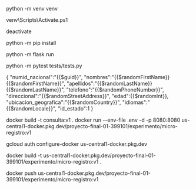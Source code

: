 <!-- inside src folder -->

<!-- env creation -->
python -m venv venv
<!-- activate -->
venv\Scripts\Activate.ps1
<!-- deactivate -->
deactivate
<!-- install package -->
python -m pip install <package>
<!-- run -->
python -m flask run

<!-- inside src folder -->
python -m pytest tests/tests.py

<!-- json body with random variables for postman test -->

{
    "numid_nacional":"{{$guid}}",
    "nombres":"{{$randomFirstName}} {{$randomFirstName}}",
    "apellidos":"{{$randomLastName}} {{$randomLastName}}",
    "telefono":"{{$randomPhoneNumber}}",
    "direccional":"{{$randomStreetAddress}}",
    "edad":{{$randomInt}},
    "ubicacion_geografica":"{{$randomCountry}}",
    "idiomas":"{{$randomLocale}}",
    "id_estado":1
}

<!-- Docker commands -->
docker build -t consulta:v1 .
docker run --env-file .env -d -p 8080:8080 us-central1-docker.pkg.dev/proyecto-final-01-399101/experimento/micro-registro:v1

<!-- to publish a container to gcp container rigistry and assuming it was crated on us-central1-->
gcloud auth configure-docker us-central1-docker.pkg.dev

docker build -t us-central1-docker.pkg.dev/proyecto-final-01-399101/experimento/micro-registro:v1 .

docker push us-central1-docker.pkg.dev/proyecto-final-01-399101/experimento/micro-registro:v1